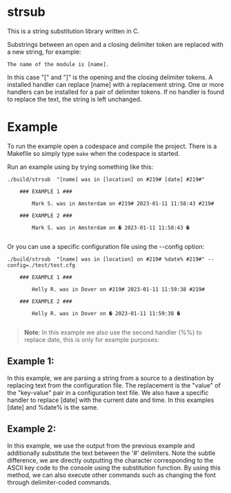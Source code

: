 # strsub
This is a string substitution library written in C.

Substrings between an open and a closing delimiter token are replaced with a new string, for example:
```
The name of the module is [name].
```

In this case "[" and "]" is the opening and the closing delimiter tokens. A installed handler can replace [name] with a replacement string. One or more handlers can be installed for a pair of delimiter tokens. If no handler is found to replace the text, the string is left unchanged.

# Example

To run the example open a codespace and compile the project. There is a Makefile so simply type ``` make ``` when the codespace is started.

Run an example using by trying something like this:

```
./build/strsub  "[name] was in [location] on #219# [date] #219#"

	### EXAMPLE 1 ###
	
	    Mark S. was in Amsterdam on #219# 2023-01-11 11:58:43 #219#
	
	### EXAMPLE 2 ###
	
	    Mark S. was in Amsterdam on � 2023-01-11 11:58:43 �
	
```

Or you can use a specific configuration file using the --config option:
```
./build/strsub  "[name] was in [location] on #219# %date% #219#" --config=./test/test.cfg

	### EXAMPLE 1 ###
	
	    Helly R. was in Dover on #219# 2023-01-11 11:59:38 #219#
	
	### EXAMPLE 2 ###
	
	    Helly R. was in Dover on � 2023-01-11 11:59:38 �
	
```

> **Note**: In this example we also use the second handler (%%) to replace date, this is only for example purposes:

## Example 1:

In this example, we are parsing a string from a source to a destination by replacing text from the configuration file. The replacement is the "value" of the "key-value" pair in a configuration text file. We also have a specific handler to replace [date] with the current date and time. In this examples [date] and %date% is the same.

## Example 2:

In this example, we use the output from the previous example and additionally substitute the text between the '#' delimiters. Note the subtle difference, we are directly outputting the character corresponding to the ASCII key code to the console using the substitution function. By using this method, we can also execute other commands such as changing the font through delimiter-coded commands.


